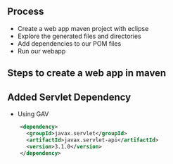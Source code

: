 ## Process
- Create a web app maven project with eclipse
- Explore the generated files and directories
- Add dependencies to our POM files 
- Run our webapp

## Steps to create a web app in maven

## Added Servlet Dependency
- Using GAV
```xml
    <dependency>
	  <groupId>javax.servlet</groupId>
	  <artifactId>javax.servlet-api</artifactId>
	  <version>3.1.0</version>
	</dependency>
```